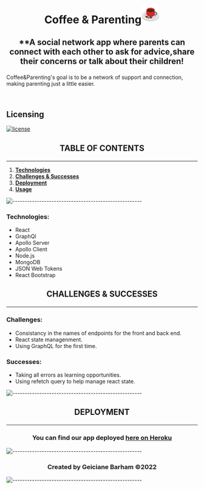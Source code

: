 # <p align="center">**Coffee & Parenting**![App Image](./client/src/assets/images/coffee.png) </p>

## <p align="center">**A social network app where parents can connect with each other to ask for advice,share their concerns or talk about their children!
  
 Coffee&Parenting's goal is to be a network of support and connection, making parenting just a little easier.
  </p><br>

## Licensing

[![license](https://img.shields.io/badge/license-MIT-success)](https://opensource.org/licenses/MIT)
## <p align="center">**TABLE OF CONTENTS**</p>
***
1. **[Technologies](#technologies)**
2. **[Challenges & Successes](#challengessuccesses)**
3. **[Deployment](#deployment)**
4. **[Usage](#usage)** 

![-----------------------------------------------------](https://raw.githubusercontent.com/andreasbm/readme/master/assets/lines/rainbow.png)


### Technologies:
* React
* GraphQl
* Apollo Server
* Apollo Client
* Node.js
* MongoDB
* JSON Web Tokens
* React Bootstrap

## <p align="center">**CHALLENGES & SUCCESSES**</p>
***
### Challenges:
* Consistancy in the names of endpoints for the front and back end.
* React state managenment.
* Using GraphQL for the first time.

### Successes:
* Taking all errors as learning opportunities.
* Using refetch query to help manage react state.


![-----------------------------------------------------](https://raw.githubusercontent.com/andreasbm/readme/master/assets/lines/rainbow.png)

## <p align="center">**DEPLOYMENT**</p>
***
### <p align="center">You can find our app deployed **[here on Heroku](https://powerful-sands-61970.herokuapp.com/)**</p>

![-----------------------------------------------------](https://raw.githubusercontent.com/andreasbm/readme/master/assets/lines/rainbow.png)

<!-- ## <p align="center">**USAGE**</p>
***
### <p align="center">_When you open up the app, you will arrive at this home page that gives you a brief explanation of what it is all about. You are instructed to sign up for an account to connect with other developers. As you can see in the nav bar, you can still see the 'Checkout Code' page, but without an account, you will not be able to interact with any features._</p>
![App Image](./client/src/assets/images/home-page.png)
![-----------------------------------------------------](https://raw.githubusercontent.com/andreasbm/readme/master/assets/lines/rainbow.png)

### <p align="center">_When you click on 'Join' in the nav bar, you will be taken to this page to enter your information to sign up for an account._</p>
![App Image](./client/src/assets/images/join.png)
![-----------------------------------------------------](https://raw.githubusercontent.com/andreasbm/readme/master/assets/lines/rainbow.png)

### <p align="center">_Here is the main page referred to as 'Checkout Code', where you can see a list of all users posts. Once logged in, you will be able to leave comments to help out other developers, like posts with really impressive code, or flag posts that maybe have some errors in their files to correct._</p>
![App Image](./client/src/assets/images/main-page.png)
![-----------------------------------------------------](https://raw.githubusercontent.com/andreasbm/readme/master/assets/lines/rainbow.png)

### <p align="center">_Lastly, we have the user page, where you can create new posts and view all of your own existing posts._</p>
![App Image](./client/src/assets/images/user-page.png)
![-----------------------------------------------------](https://raw.githubusercontent.com/andreasbm/readme/master/assets/lines/rainbow.png) -->

### <p align="center">Created by Geiciane Barham ©2022<p>
![-----------------------------------------------------](https://raw.githubusercontent.com/andreasbm/readme/master/assets/lines/rainbow.png)
